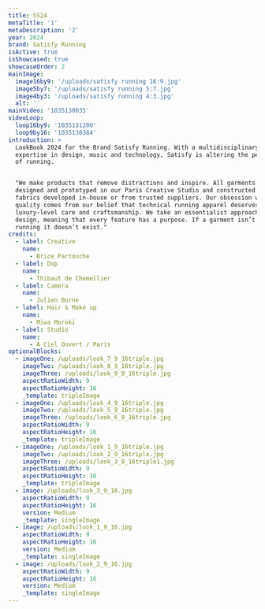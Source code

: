 ```yaml
---
title: SS24
metaTitle: '1'
metaDescription: '2'
year: 2024
brand: Satisfy Running
isActive: true
isShowcased: true
showcaseOrder: 2
mainImage:
  image16by9: '/uploads/satisfy running 16:9.jpg'
  image5by7: '/uploads/satisfy running 5:7.jpg'
  image4by3: '/uploads/satisfy running 4:3.jpg'
  alt: ''
mainVideo: '1035130035'
videoLoop:
  loop16by9: '1035131200'
  loop9by16: '1035130384'
introduction: >
  LookBook 2024 for the Brand Satisfy Running. With a multidisciplinary
  expertise in design, music and technology, Satisfy is altering the perception
  of running. 


  "We make products that remove distractions and inspire. All garments are
  designed and prototyped in our Paris Creative Studio and constructed from
  fabrics developed in-house or from trusted suppliers. Our obsession with
  quality comes from our belief that technical running apparel deserves
  luxury-level care and craftsmanship. We take an essentialist approach to
  design, meaning that every feature has a purpose. If a garment isn’t right for
  running it doesn’t exist."
credits:
  - label: Creative
    name:
      - Brice Partouche
  - label: Dop
    name:
      - Thibaut de Chemellier
  - label: Camera
    name:
      - Julien Borne
  - label: Hair & Make up
    name:
      - Miwa Moroki
  - label: Studio
    name:
      - A Ciel Ouvert / Paris
optionalBlocks:
  - imageOne: /uploads/look_7_9_16triple.jpg
    imageTwo: /uploads/look_8_9_16triple.jpg
    imageThree: /uploads/look_9_9_16triple.jpg
    aspectRatioWidth: 9
    aspectRatioHeight: 16
    _template: tripleImage
  - imageOne: /uploads/look_4_9_16triple.jpg
    imageTwo: /uploads/look_5_9_16triple.jpg
    imageThree: /uploads/look_6_9_16triple.jpg
    aspectRatioWidth: 9
    aspectRatioHeight: 16
    _template: tripleImage
  - imageOne: /uploads/look_1_9_16triple.jpg
    imageTwo: /uploads/look_2_9_16triple.jpg
    imageThree: /uploads/look_3_9_16triple1.jpg
    aspectRatioWidth: 9
    aspectRatioHeight: 16
    _template: tripleImage
  - image: /uploads/look_3_9_16.jpg
    aspectRatioWidth: 9
    aspectRatioHeight: 16
    version: Medium
    _template: singleImage
  - image: /uploads/look_1_9_16.jpg
    aspectRatioWidth: 9
    aspectRatioHeight: 16
    version: Medium
    _template: singleImage
  - image: /uploads/look_2_9_16.jpg
    aspectRatioWidth: 9
    aspectRatioHeight: 16
    version: Medium
    _template: singleImage
---
```


